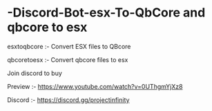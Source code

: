 # -Discord-Bot-esx-To-QbCore and qbcore to esx
 esxtoqbcore :- Convert ESX files to QBcore

 qbcoretoesx :- Convert qbcore files to esx

Join discord to buy

Preview :- https://www.youtube.com/watch?v=0UThgmYjXz8

Discord  :-  https://discord.gg/projectinfinity


